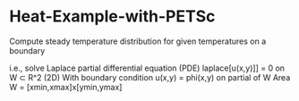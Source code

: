 # Heat-Example-with-PETSc
Compute steady temperature distribution for given temperatures on a boundary

i.e., solve Laplace partial differential equation (PDE)
        laplace[u(x,y)]] = 0 on W ⊂ R^2 (2D)
With boundary condition
  u(x,y) = phi(x,y) on partial of W
Area W = [xmin,xmax]x[ymin,ymax]
